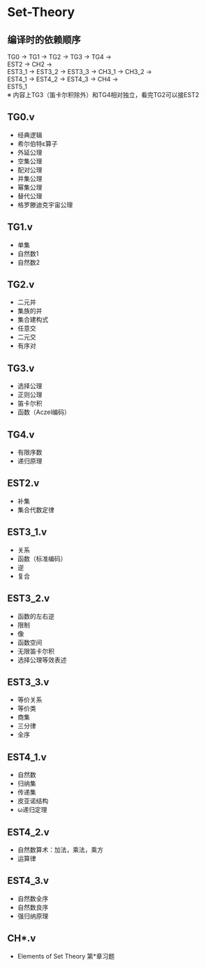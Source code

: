# Set-Theory

## 编译时的依赖顺序
TG0 -> TG1 -> TG2 -> TG3 -> TG4 ->  
EST2 -> CH2 ->  
EST3_1 -> EST3_2 -> EST3_3 -> CH3_1 -> CH3_2 ->  
EST4_1 -> EST4_2 -> EST4_3 -> CH4 ->  
EST5_1  
※ 内容上TG3（笛卡尔积除外）和TG4相对独立，看完TG2可以接EST2

## TG0.v
- 经典逻辑
- 希尔伯特ε算子
- 外延公理
- 空集公理
- 配对公理
- 并集公理
- 幂集公理
- 替代公理
- 格罗滕迪克宇宙公理

## TG1.v
- 单集
- 自然数1
- 自然数2

## TG2.v
- 二元并
- 集族的并
- 集合建构式
- 任意交
- 二元交
- 有序对

## TG3.v
- 选择公理
- 正则公理
- 笛卡尔积
- 函数（Aczel编码）

## TG4.v
- 有限序数
- 递归原理

## EST2.v
- 补集
- 集合代数定律

## EST3_1.v
- 关系
- 函数（标准编码）
- 逆
- 复合

## EST3_2.v
- 函数的左右逆
- 限制
- 像
- 函数空间
- 无限笛卡尔积
- 选择公理等效表述

## EST3_3.v
- 等价关系
- 等价类
- 商集
- 三分律
- 全序

## EST4_1.v
- 自然数
- 归纳集
- 传递集
- 皮亚诺结构
- ω递归定理

## EST4_2.v
- 自然数算术：加法，乘法，乘方
- 运算律

## EST4_3.v
- 自然数全序
- 自然数良序
- 强归纳原理

## CH*.v
- Elements of Set Theory 第*章习题
